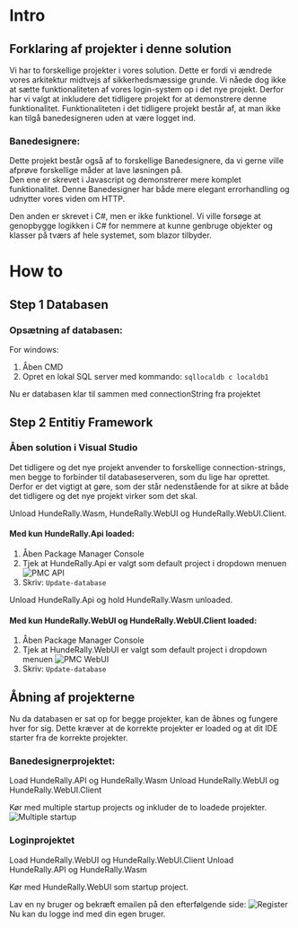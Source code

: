 # Intro
## Forklaring af projekter i denne solution

Vi har to forskellige projekter i vores solution. Dette er fordi vi ændrede vores arkitektur midtvejs af sikkerhedsmæssige grunde. Vi nåede dog ikke at sætte funktionaliteten af vores login-system op i det nye projekt. Derfor har vi valgt at inkludere det tidligere projekt for at demonstrere denne funktionalitet. Funktionaliteten i det tidligere projekt består af, at man ikke kan tilgå banedesigneren uden at være logget ind.

### Banedesignere:

Dette projekt består også af to forskellige Banedesignere, da vi gerne ville afprøve forskellige måder at lave løsningen på.  
Den ene er skrevet i Javascript og demonstrerer mere komplet funktionalitet. Denne Banedesigner har både mere elegant errorhandling og udnytter vores viden om HTTP. 

Den anden er skrevet i C#, men er ikke funktionel. Vi ville forsøge at genopbygge logikken i C# for nemmere at kunne genbruge objekter og klasser på tværs af hele systemet, som blazor tilbyder.



 


# How to

## Step 1 Databasen

### Opsætning af databasen:

For windows: 
1. Åben CMD
2. Opret en lokal SQL server med kommando: ```sqllocaldb c localdb1```

Nu er databasen klar til sammen med connectionString fra projektet

## Step 2 Entitiy Framework

### Åben solution i Visual Studio
Det tidligere og det nye projekt anvender to forskellige connection-strings, men begge to forbinder til databaseserveren, som du lige har oprettet.
Derfor er det vigtigt at gøre, som der står nedenstående for at sikre at både det tidligere og det nye projekt virker som det skal.

Unload HundeRally.Wasm, HundeRally.WebUI og HundeRally.WebUI.Client.
#### Med kun HundeRally.Api loaded:

1. Åben Package Manager Console
2. Tjek at HundeRally.Api er valgt som default project i dropdown menuen
![PMC API](https://github.com/MahoUCL/Team3Eksamen/assets/67104446/9789939d-06b0-4ae8-b53f-8c11c9ac76fc)
3. Skriv: ```Update-database```

Unload HundeRally.Api og hold HundeRally.Wasm unloaded.
#### Med kun HundeRally.WebUI og HundeRally.WebUI.Client loaded:

1. Åben Package Manager Console
2. Tjek at HundeRally.WebUI er valgt som default project i dropdown menuen
![PMC WebUI](https://github.com/MahoUCL/Team3Eksamen/assets/67104446/639adb4b-1f44-4097-9a11-e9f1b2d741dd)
3. Skriv: ```Update-database```


## Åbning af projekterne

Nu da databasen er sat op for begge projekter, kan de åbnes og fungere hver for sig. Dette kræver at de korrekte projekter er loaded og at dit IDE starter fra de korrekte projekter.

### Banedesignerprojektet:

Load HundeRally.API og HundeRally.Wasm
Unload HundeRally.WebUI og HundeRally.WebUI.Client

Kør med multiple startup projects og inkluder de to loadede projekter.
![Multiple startup](https://github.com/MahoUCL/Team3Eksamen/assets/67104446/f7e4b67f-8ed5-4532-a1d3-ef743abaf539)


### Loginprojektet

Load HundeRally.WebUI og HundeRally.WebUI.Client
Unload HundeRally.API og HundeRally.Wasm

Kør med HundeRally.WebUI som startup project.

Lav en ny bruger og bekræft emailen på den efterfølgende side:
![Register](https://github.com/MahoUCL/Team3Eksamen/assets/67104446/5ef69671-7d2e-4533-8bbe-c66c2abbe386)
Nu kan du logge ind med din egen bruger.

